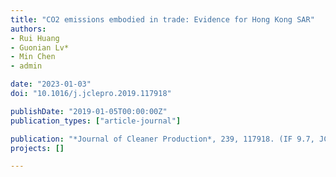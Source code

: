 ```yaml
---
title: "CO2 emissions embodied in trade: Evidence for Hong Kong SAR"
authors:
- Rui Huang
- Guonian Lv*
- Min Chen
- admin

date: "2023-01-03"
doi: "10.1016/j.jclepro.2019.117918"

publishDate: "2019-01-05T00:00:00Z"
publication_types: ["article-journal"]

publication: "*Journal of Cleaner Production*, 239, 117918. (IF 9.7, JCR Q1)"
projects: []

---
```



